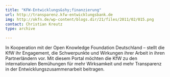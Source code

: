 ```yaml
---
title: "KFW-Entwicklungs&shy;finanzierung"
url: http://transparenz.kfw-entwicklungsbank.de
img: http://okfn.de/wp-content/blogs.dir/21/files/2011/02/015.png
contact: Christian Kreutz
type: archive

---
```


In Kooperation mit der Open Knowledge Foundation Deutschland – stellt die KfW ihr Engagement, die Schwerpunkte und Wirkungen ihrer Arbeit in ihren Partnerländern vor. Mit diesem Portal möchten die KfW zu den internationalen Bemühungen für mehr Wirksamkeit und mehr Transparenz in der Entwicklungszusammenarbeit beitragen.
